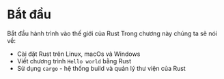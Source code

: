 # Bắt đầu

Bắt đầu hành trình vào thế giới của Rust
Trong chương này chúng ta sẽ nói về:

* Cài đặt Rust trên Linux, macOs và Windows
* Viết chương trình `Hello world` bằng Rust
* Sử dụng `cargo` - hệ thống build và quản lý thư viện của Rust

